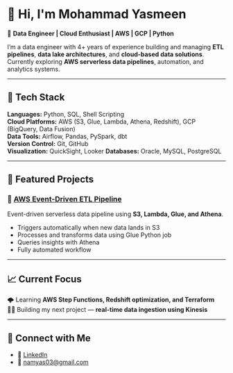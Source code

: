 # 👋 Hi, I'm Mohammad Yasmeen

🚀 **Data Engineer | Cloud Enthusiast | AWS | GCP | Python**

I’m a data engineer with 4+ years of experience building and managing **ETL pipelines**, **data lake architectures**, and **cloud-based data solutions**.  
Currently exploring **AWS serverless data pipelines**, automation, and analytics systems.

---

## 🧠 Tech Stack

**Languages:** Python, SQL, Shell Scripting  
**Cloud Platforms:** AWS (S3, Glue, Lambda, Athena, Redshift), GCP (BigQuery, Data Fusion)  
**Data Tools:** Airflow, Pandas, PySpark, dbt  
**Version Control:** Git, GitHub  
**Visualization:** QuickSight, Looker 
**Databases:** Oracle, MySQL, PostgreSQL  

---

## 🔧 Featured Projects

### 🧩 [AWS Event-Driven ETL Pipeline](https://github.com/yasmeenp/aws-data-lake-project)
Event-driven serverless data pipeline using **S3, Lambda, Glue, and Athena**.

- Triggers automatically when new data lands in S3  
- Processes and transforms data using Glue Python job  
- Queries insights with Athena  
- Fully automated workflow  

---

## 📈 Current Focus
🌩 Learning **AWS Step Functions, Redshift optimization, and Terraform**  
🧑‍💻 Building my next project — **real-time data ingestion using Kinesis**

---

## 💬 Connect with Me
- 💼 [LinkedIn](https://www.linkedin.com/in/yasmeen-mohammad-495319202/)  
- 📧 namyas03@gmail.com
